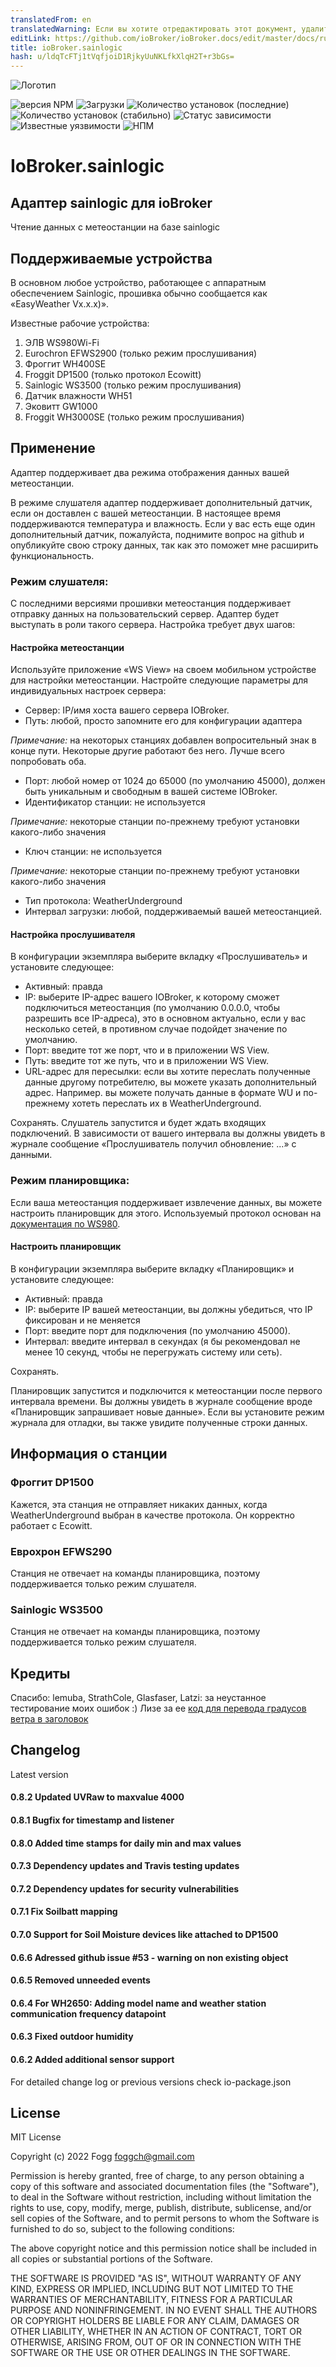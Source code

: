 ```yaml
---
translatedFrom: en
translatedWarning: Если вы хотите отредактировать этот документ, удалите поле «translationFrom», в противном случае этот документ будет снова автоматически переведен
editLink: https://github.com/ioBroker/ioBroker.docs/edit/master/docs/ru/adapterref/iobroker.sainlogic/README.md
title: ioBroker.sainlogic
hash: u/ldqTcFTj1tVqfjoiD1RjkyUuNKLfkXlqH2T+r3bGs=
---
```

![Логотип](../../../en/adapterref/iobroker.sainlogic/admin/sainlogic.png)

![версия NPM](http://img.shields.io/npm/v/iobroker.sainlogic.svg)
![Загрузки](https://img.shields.io/npm/dm/iobroker.sainlogic.svg)
![Количество установок (последние)](http://iobroker.live/badges/sainlogic-installed.svg)
![Количество установок (стабильно)](http://iobroker.live/badges/sainlogic-stable.svg)
![Статус зависимости](https://img.shields.io/david/phifogg/iobroker.sainlogic.svg)
![Известные уязвимости](https://snyk.io/test/github/phifogg/ioBroker.sainlogic/badge.svg)
![НПМ](https://nodei.co/npm/iobroker.sainlogic.png?downloads=true)

# IoBroker.sainlogic
## Адаптер sainlogic для ioBroker
Чтение данных с метеостанции на базе sainlogic

## Поддерживаемые устройства
В основном любое устройство, работающее с аппаратным обеспечением Sainlogic, прошивка обычно сообщается как «EasyWeather Vx.x.x)».

Известные рабочие устройства:

1. ЭЛВ WS980Wi-Fi
1. Eurochron EFWS2900 (только режим прослушивания)
1. Фроггит WH400SE
1. Froggit DP1500 (только протокол Ecowitt)
1. Sainlogic WS3500 (только режим прослушивания)
1. Датчик влажности WH51
1. Эковитт GW1000
1. Froggit WH3000SE (только режим прослушивания)

## Применение
Адаптер поддерживает два режима отображения данных вашей метеостанции.

В режиме слушателя адаптер поддерживает дополнительный датчик, если он доставлен с вашей метеостанции. В настоящее время поддерживаются температура и влажность. Если у вас есть еще один дополнительный датчик, пожалуйста, поднимите вопрос на github и опубликуйте свою строку данных, так как это поможет мне расширить функциональность.

### Режим слушателя:
С последними версиями прошивки метеостанция поддерживает отправку данных на пользовательский сервер. Адаптер будет выступать в роли такого сервера. Настройка требует двух шагов:

#### Настройка метеостанции
Используйте приложение «WS View» на своем мобильном устройстве для настройки метеостанции. Настройте следующие параметры для индивидуальных настроек сервера:

- Сервер: IP/имя хоста вашего сервера IOBroker.
- Путь: любой, просто запомните его для конфигурации адаптера

*Примечание:* на некоторых станциях добавлен вопросительный знак в конце пути. Некоторые другие работают без него. Лучше всего попробовать оба.

- Порт: любой номер от 1024 до 65000 (по умолчанию 45000), должен быть уникальным и свободным в вашей системе IOBroker.
- Идентификатор станции: не используется

*Примечание:* некоторые станции по-прежнему требуют установки какого-либо значения

- Ключ станции: не используется

*Примечание:* некоторые станции по-прежнему требуют установки какого-либо значения

- Тип протокола: WeatherUnderground
- Интервал загрузки: любой, поддерживаемый вашей метеостанцией.

#### Настройка прослушивателя
В конфигурации экземпляра выберите вкладку «Прослушиватель» и установите следующее:

- Активный: правда
- IP: выберите IP-адрес вашего IOBroker, к которому сможет подключиться метеостанция (по умолчанию 0.0.0.0, чтобы разрешить все IP-адреса), это в основном актуально, если у вас несколько сетей, в противном случае подойдет значение по умолчанию.
- Порт: введите тот же порт, что и в приложении WS View.
- Путь: введите тот же путь, что и в приложении WS View.
- URL-адрес для пересылки: если вы хотите переслать полученные данные другому потребителю, вы можете указать дополнительный адрес. Например. вы можете получать данные в формате WU и по-прежнему хотеть переслать их в WeatherUnderground.

Сохранять.
Слушатель запустится и будет ждать входящих подключений. В зависимости от вашего интервала вы должны увидеть в журнале сообщение «Прослушиватель получил обновление: ...» с данными.

### Режим планировщика:
Если ваша метеостанция поддерживает извлечение данных, вы можете настроить планировщик для этого. Используемый протокол основан на [документация по WS980](https://github.com/RrPt/WS980).

#### Настроить планировщик
В конфигурации экземпляра выберите вкладку «Планировщик» и установите следующее:

- Активный: правда
- IP: выберите IP вашей метеостанции, вы должны убедиться, что IP фиксирован и не меняется
- Порт: введите порт для подключения (по умолчанию 45000).
- Интервал: введите интервал в секундах (я бы рекомендовал не менее 10 секунд, чтобы не перегружать систему или сеть).

Сохранять.

Планировщик запустится и подключится к метеостанции после первого интервала времени. Вы должны увидеть в журнале сообщение вроде «Планировщик запрашивает новые данные». Если вы установите режим журнала для отладки, вы также увидите полученные строки данных.

## Информация о станции
### Фроггит DP1500
Кажется, эта станция не отправляет никаких данных, когда WeatherUnderground выбран в качестве протокола. Он корректно работает с Ecowitt.

### Еврохрон EFWS290
Станция не отвечает на команды планировщика, поэтому поддерживается только режим слушателя.

### Sainlogic WS3500
Станция не отвечает на команды планировщика, поэтому поддерживается только режим слушателя.

## Кредиты
Спасибо: lemuba, StrathCole, Glasfaser, Latzi: за неустанное тестирование моих ошибок :) Лизе за ее [код для перевода градусов ветра в заголовок](https://www.programmieraufgaben.ch/aufgabe/windrichtung-bestimmen/ibbn2e7d)

## Changelog

Latest version

#### 0.8.2 Updated UVRaw to maxvalue 4000

#### 0.8.1 Bugfix for timestamp and listener

#### 0.8.0 Added time stamps for daily min and max values

#### 0.7.3 Dependency updates and Travis testing updates

#### 0.7.2 Dependency updates for security vulnerabilities 

#### 0.7.1 Fix Soilbatt mapping

#### 0.7.0 Support for Soil Moisture devices like attached to DP1500

#### 0.6.6 Adressed github issue #53 - warning on non existing object

#### 0.6.5 Removed unneeded events

#### 0.6.4 For WH2650: Adding model name and weather station communication frequency datapoint

#### 0.6.3 Fixed outdoor humidity

#### 0.6.2 Added additional sensor support


For detailed change log or previous versions check io-package.json

## License
MIT License

Copyright (c) 2022 Fogg <foggch@gmail.com>

Permission is hereby granted, free of charge, to any person obtaining a copy
of this software and associated documentation files (the "Software"), to deal
in the Software without restriction, including without limitation the rights
to use, copy, modify, merge, publish, distribute, sublicense, and/or sell
copies of the Software, and to permit persons to whom the Software is
furnished to do so, subject to the following conditions:

The above copyright notice and this permission notice shall be included in all
copies or substantial portions of the Software.

THE SOFTWARE IS PROVIDED "AS IS", WITHOUT WARRANTY OF ANY KIND, EXPRESS OR
IMPLIED, INCLUDING BUT NOT LIMITED TO THE WARRANTIES OF MERCHANTABILITY,
FITNESS FOR A PARTICULAR PURPOSE AND NONINFRINGEMENT. IN NO EVENT SHALL THE
AUTHORS OR COPYRIGHT HOLDERS BE LIABLE FOR ANY CLAIM, DAMAGES OR OTHER
LIABILITY, WHETHER IN AN ACTION OF CONTRACT, TORT OR OTHERWISE, ARISING FROM,
OUT OF OR IN CONNECTION WITH THE SOFTWARE OR THE USE OR OTHER DEALINGS IN THE
SOFTWARE.